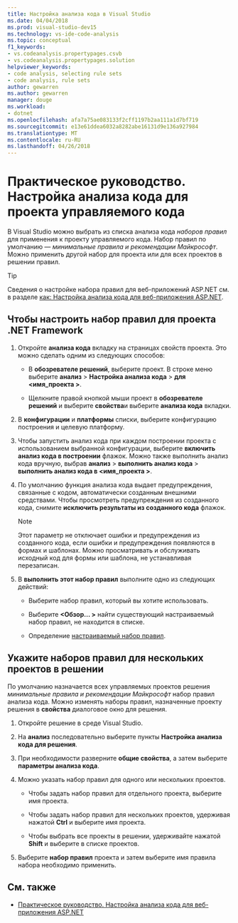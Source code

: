 ```yaml
---
title: Настройка анализа кода в Visual Studio
ms.date: 04/04/2018
ms.prod: visual-studio-dev15
ms.technology: vs-ide-code-analysis
ms.topic: conceptual
f1_keywords:
- vs.codeanalysis.propertypages.csvb
- vs.codeanalysis.propertypages.solution
helpviewer_keywords:
- code analysis, selecting rule sets
- code analysis, rule sets
author: gewarren
ms.author: gewarren
manager: douge
ms.workload:
- dotnet
ms.openlocfilehash: afa7a75ae083133f2cff1197b2aa111a1d7bf719
ms.sourcegitcommit: e13e61ddea6032a8282abe16131d9e136a927984
ms.translationtype: MT
ms.contentlocale: ru-RU
ms.lasthandoff: 04/26/2018
---
```

# <a name="how-to-configure-code-analysis-for-a-managed-code-project"></a>Практическое руководство. Настройка анализа кода для проекта управляемого кода

В Visual Studio можно выбрать из списка анализа кода *наборов правил* для применения к проекту управляемого кода. Набор правил по умолчанию — *минимальные правила и рекомендации Майкрософт*. Можно применить другой набор для проекта или для всех проектов в решении правил.

> [!TIP]
> Сведения о настройке набора правил для веб-приложений ASP.NET см. в разделе [как: Настройка анализа кода для веб-приложения ASP.NET](../code-quality/how-to-configure-code-analysis-for-an-aspnet-web-application.md).

## <a name="to-configure-a-rule-set-for-a-net-framework-project"></a>Чтобы настроить набор правил для проекта .NET Framework

1. Откройте **анализа кода** вкладку на страницах свойств проекта. Это можно сделать одним из следующих способов:

   - В **обозревателе решений**, выберите проект. В строке меню выберите **анализ** > **Настройка анализа кода** > **для \<имя_проекта >**.

   - Щелкните правой кнопкой мыши проект в **обозревателе решений** и выберите **свойства**и выберите **анализа кода** вкладки.

1. В **конфигурации** и **платформы** списки, выберите конфигурацию построения и целевую платформу.

1. Чтобы запустить анализ кода при каждом построении проекта с использованием выбранной конфигурации, выберите **включить анализ кода в построении** флажок. Можно также выполнить анализ кода вручную, выбрав **анализ** > **выполнить анализ кода** > **выполнить анализ кода в \<имя_проекта >**.

1. По умолчанию функция анализа кода выдает предупреждения, связанные с кодом, автоматически созданным внешними средствами. Чтобы просмотреть предупреждения из созданного кода, снимите **исключить результаты из созданного кода** флажок.

    > [!NOTE]
    > Этот параметр не отключает ошибки и предупреждения из созданного кода, если ошибки и предупреждения появляются в формах и шаблонах. Можно просматривать и обслуживать исходный код для формы или шаблона, не устанавливая перезаписан.

1. В **выполнить этот набор правил** выполните одно из следующих действий:

    - Выберите набор правил, который вы хотите использовать.

    - Выберите  **\<Обзор... >** найти существующий настраиваемый набор правил, не находится в списке.

    - Определение [настраиваемый набор правил](../code-quality/how-to-create-a-custom-rule-set.md).

## <a name="specify-rule-sets-for-multiple-projects-in-a-solution"></a>Укажите наборов правил для нескольких проектов в решении

По умолчанию назначается всех управляемых проектов решения *минимальные правила и рекомендации Майкрософт* набор правил анализа кода. Можно изменять наборы правил, назначенные проекту решения в **свойства** диалоговое окно для решения.

1. Откройте решение в среде Visual Studio.

2. На **анализ** последовательно выберите пункты **Настройка анализа кода для решения**.

3. При необходимости разверните **общие свойства**, а затем выберите **параметры анализа кода**.

4. Можно указать набор правил для одного или нескольких проектов.

    - Чтобы задать набор правил для отдельного проекта, выберите имя проекта.

    - Чтобы задать набор правил для нескольких проектов, удерживая нажатой **Ctrl** и выберите имя проекта.

    - Чтобы выбрать все проекты в решении, удерживайте нажатой **Shift** и выберите в списке проектов.

5. Выберите **набор правил** проекта и затем выберите имя правила набора необходимо применить.

## <a name="see-also"></a>См. также

- [Практическое руководство. Настройка анализа кода для веб-приложения ASP.NET](../code-quality/how-to-configure-code-analysis-for-an-aspnet-web-application.md)